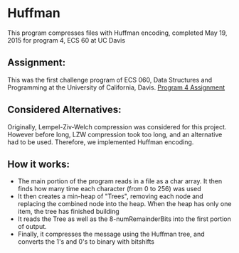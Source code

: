 # Huffman

This program compresses files with Huffman encoding,
completed May 19, 2015 for program 4, ECS 60 at UC Davis

## Assignment:
This was the first challenge program of ECS 060, Data Structures and Programming
at the University of California, Davis.
[Program 4 Assignment](https://github.com/YangVincent/Huffman/blob/master/prog4.pdf)

## Considered Alternatives:
Originally, Lempel-Ziv-Welch compression was considered for this project.
However before long, LZW compression took too long, and an alternative had to be
used. Therefore, we implemented Huffman encoding.

## How it works: 
* The main portion of the program reads in a file as a char array. It then finds
how many time each character (from 0 to 256) was used
* It then creates a min-heap of "Trees", removing each node and replacing the 
combined node into the heap. When the heap has only one item, the tree has 
finished building
* It reads the Tree as well as the 8-numRemainderBits into the first portion of
output. 
* Finally, it compresses the message using the Huffman tree, and converts the 
1's and 0's to binary with bitshifts
